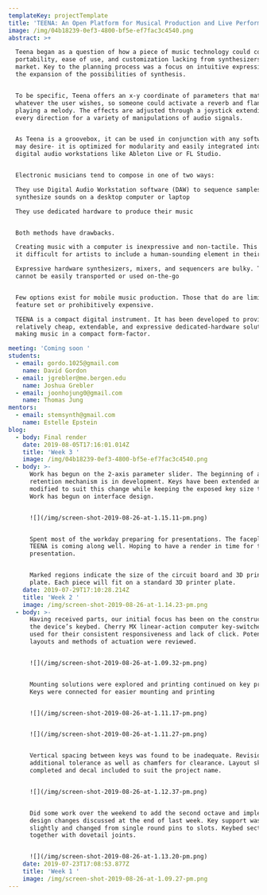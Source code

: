 ```yaml
---
templateKey: projectTemplate
title: 'TEENA: An Open Platform for Musical Production and Live Performance'
image: /img/04b18239-0ef3-4800-bf5e-ef7fac3c4540.png
abstract: >+

  Teena began as a question of how a piece of music technology could combine
  portability, ease of use, and customization lacking from synthesizers in the
  market. Key to the planning process was a focus on intuitive expression and
  the expansion of the possibilities of synthesis.


  To be specific, Teena offers an x-y coordinate of parameters that match to
  whatever the user wishes, so someone could activate a reverb and flanger while
  playing a melody. The effects are adjusted through a joystick extending in
  every direction for a variety of manipulations of audio signals.


  As Teena is a groovebox, it can be used in conjunction with any software you
  may desire- it is optimized for modularity and easily integrated into modern
  digital audio workstations like Ableton Live or FL Studio.


  Electronic musicians tend to compose in one of two ways:

  They use Digital Audio Workstation software (DAW) to sequence samples or
  synthesize sounds on a desktop computer or laptop

  They use dedicated hardware to produce their music


  Both methods have drawbacks.

  Creating music with a computer is inexpressive and non-tactile. This can make
  it difficult for artists to include a human-sounding element in their music.

  Expressive hardware synthesizers, mixers, and sequencers are bulky. They
  cannot be easily transported or used on-the-go


  Few options exist for mobile music production. Those that do are limited in
  feature set or prohibitively expensive.

  TEENA is a compact digital instrument. It has been developed to provide a
  relatively cheap, extendable, and expressive dedicated-hardware solution to
  making music in a compact form-factor.

meeting: 'Coming soon '
students:
  - email: gordo.1025@gmail.com
    name: David Gordon
  - email: jgrebler@me.bergen.edu
    name: Joshua Grebler
  - email: joonhojung0@gmail.com
    name: Thomas Jung
mentors:
  - email: stemsynth@gmail.com
    name: Estelle Epstein
blog:
  - body: Final render
    date: 2019-08-05T17:16:01.014Z
    title: 'Week 3 '
    image: /img/04b18239-0ef3-4800-bf5e-ef7fac3c4540.png
  - body: >-
      Work has begun on the 2-axis parameter slider. The beginning of a key
      retention mechanism is in development. Keys have been extended and
      modified to suit this change while keeping the exposed key size the same.
      Work has begun on interface design.


      ![](/img/screen-shot-2019-08-26-at-1.15.11-pm.png)


      Spent most of the workday preparing for presentations. The faceplate for
      TEENA is coming along well. Hoping to have a render in time for the
      presentation.


      Marked regions indicate the size of the circuit board and 3D printer built
      plate. Each piece will fit on a standard 3D printer plate.
    date: 2019-07-29T17:10:28.214Z
    title: 'Week 2 '
    image: /img/screen-shot-2019-08-26-at-1.14.23-pm.png
  - body: >-
      Having received parts, our initial focus has been on the construction of
      the device’s keybed. Cherry MX linear-action computer key-switches were
      used for their consistent responsiveness and lack of click. Potential
      layouts and methods of actuation were reviewed.


      ![](/img/screen-shot-2019-08-26-at-1.09.32-pm.png)


      Mounting solutions were explored and printing continued on key prototypes.
      Keys were connected for easier mounting and printing


      ![](/img/screen-shot-2019-08-26-at-1.11.17-pm.png)


      ![](/img/screen-shot-2019-08-26-at-1.11.27-pm.png)


      Vertical spacing between keys was found to be inadequate. Revision adds
      additional tolerance as well as chamfers for clearance. Layout sketch was
      completed and decal included to suit the project name.


      ![](/img/screen-shot-2019-08-26-at-1.12.37-pm.png)


      Did some work over the weekend to add the second octave and implement
      design changes discussed at the end of last week. Key support was raised
      slightly and changed from single round pins to slots. Keybed sections slot
      together with dovetail joints. 


      ![](/img/screen-shot-2019-08-26-at-1.13.20-pm.png)
    date: 2019-07-23T17:08:53.877Z
    title: 'Week 1 '
    image: /img/screen-shot-2019-08-26-at-1.09.27-pm.png
---
```


